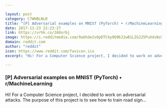 ```yaml
---

layout: post
category: C7WHBLNLR
title: "[P] Adversarial examples on MNIST (PyTorch) • r/MachineLearning"
date: 2017-11-23 22:23:27
link: https://vrhk.co/2A9xrbj
image: https://i.redditmedia.com/9aUhde2s0pDTC4y9Q96J2wB1LZGJ25PuXdvNzXZOyqQ.jpg?w=320&s=23d7ba231dd9b7bf1e255aec8f015327
domain: reddit.com
author: "reddit"
icon: https://www.reddit.com/favicon.ico
excerpt: "Hi! For a Computer Science project, I decided to work on adversarial attacks. The purpose of this project is to see how to train road sign..."

---
```


### [P] Adversarial examples on MNIST (PyTorch) • r/MachineLearning

Hi! For a Computer Science project, I decided to work on adversarial attacks. The purpose of this project is to see how to train road sign...